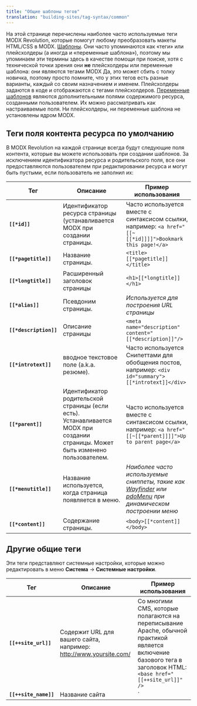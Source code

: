 ```yaml
---
title: "Общие шаблоны тегов"
translation: "building-sites/tag-syntax/common"
---
```


На этой странице перечислены наиболее часто используемые теги MODX Revolution, которые помогут любому преобразовать макеты HTML/CSS в MODX. [Шаблоны](building-sites/elements/templates "Шаблоны"). Они часто упоминаются как «теги» или плейсхолдеры (а иногда и «переменные шаблона»), поэтому мы упоминаем эти термины здесь в качестве помощи при поиске, хотя с технической точки зрения они **не** плейсхолдеры или переменные шаблона: они являются тегами MODX Да, это может сбить с толку новичка, поэтому просто помните, что у этих тегов есть разные варианты, каждый со своим назначением и именем. Плейсхолдеры задаются в коде и отображаются с тегами плейсхолдеров. [Переменные шаблонов](building-sites/elements/template-variables "Переменные шаблонов") являются дополнительными полями содержимого ресурса, созданными пользователем. Их можно рассматривать как настраиваемые поля. Ни плейсхолдеры, ни переменные шаблона не установлены ядром MODX.

## Теги поля контента ресурса по умолчанию

В MODX Revolution на каждой странице всегда будут следующие поля контента, которые вы можете использовать при создании шаблонов. За исключением идентификатора ресурса и родительского поля, все они предоставляются пользователем при редактировании ресурса и могут быть пустыми, если пользователь не заполнил их:

| Тег                    | Описание                                                                                                                        | Пример использования                                                                                                                                                                       |
| ---------------------- | ------------------------------------------------------------------------------------------------------------------------------- | ------------------------------------------------------------------------------------------------------------------------------------------------------------------------------------------ |
| **`[[*id]]`**          | Идентификатор ресурса страницы (устанавливается MODX при создании страницы.                                                     | Часто используется вместе с синтаксисом ссылки, например: `<a href="[[~[[*id]]]]">Bookmark this page!</a>`                                                                                 |
| **`[[*pagetitle]]`**   | Название страницы.                                                                                                              | `<title>[[*pagetitle]]</title>`                                                                                                                                                            |
| **`[[*longtitle]]`**   | Расширенный заголовок страницы                                                                                                  | `<h1>[[*longtitle]]</h1>`                                                                                                                                                                  |
| **`[[*alias]]`**       | Псевдоним страницы.                                                                                                             | _Используется для построения URL страницы_                                                                                                                                                 |
| **`[[*description]]`** | Описание страницы                                                                                                               | `<meta name="description" content="[[*description]]"/>`                                                                                                                                    |
| **`[[*introtext]]`**   | вводное текстовое поле (a.k.a. резюме).                                                                                         | Часто используется Снипеттами для обобщения постов, например: `<div id="summary">[[*introtext]]</div>`                                                                                     |
| **`[[*parent]]`**      | Идентификатор родительской страницы (если есть). Устанавливается MODX при создании страницы. Может быть изменено пользователем. | Часто используется вместе с синтаксисом ссылки, например: `<a href="[[~[[*parent]]]]">Up to parent page</a>`                                                                               |
| **`[[*menutitle]]`**   | Название используется, когда страница появляется в меню.                                                                        | _Наиболее часто используемые сниппеты, такие как_ _[Wayfinder](extras/wayfinder "Wayfinder") или [pdoMenu](extras/pdotools/snippets/pdomenu "pdoMenu")_ _при динамическом построении меню_ |
| **`[[*content]]`**     | Cодержание страницы.                                                                                                            | `<body>[[*content]]</body>`                                                                                                                                                                |

## Другие общие теги

Эти теги представляют системные настройки, которые можно редактировать в меню **Система** -> **Системные настройки**.

| Тег                           | Описание                                                                                                                                                                                                                                                                                                                                                                                        | Пример использования                                                                                                                                              |
| ----------------------------- | ----------------------------------------------------------------------------------------------------------------------------------------------------------------------------------------------------------------------------------------------------------------------------------------------------------------------------------------------------------------------------------------------- | ----------------------------------------------------------------------------------------------------------------------------------------------------------------- |
| **`[[++site_url]]`**          | Содержит URL для вашего сайта, например: <http://www.yoursite.com/>                                                                                                                                                                                                                                                                                                                             | Со многими CMS, которые полагаются на переписывание Apache, обычной практикой является включение базового тега в заголовок HTML: `<base href="[[++site_url]]" />` |
| **`[[++site_name]]`**         | Название сайта                                                                                                                                                                                                                                                                                                                                                                                  | `<title>[[++site_name]] | [[*pagetitle]]</title>`                                                                                                                 |
| **`[[++site_start]]`**        | Содержит идентификатор страницы, обозначенной как «домашняя» страница.                                                                                                                                                                                                                                                                                                                          | Часто используется вместе с синтаксисом ссылки, например: `<a id="logo" href="[[~[[++site_start]]]]">Home</a>`                                                    |
| **`[[$chunk]]`**              | Это ссылается на чанк по имени. Чанки - это любой контент многократного использования.                                                                                                                                                                                                                                                                                                          | Общие чанки могут быть для _header_ или _footer_                                                                                                                  |
| **`[[~link]]`**               | Используйте этот синтаксис для создания ссылок на страницы, ссылаясь на их уникальный идентификатор (отображается в скобках рядом с именем страницы в дереве ресурсов). Эти ссылки не прервутся, если страницы будут перемещены или переименованы. Вы можете изменить сгенерированную схему ссылки, передав параметр & схема (см. [link\_tag\_scheme](building-sites/settings/link_tag_scheme)) | `<a id="logo" href="[[~1]]">Home</a>`                                                                                                                             |
| **`[[%translated_message]]`** | Используйте теги лексикона для локализации сообщений.                                                                                                                                                                                                                                                                                                                                           | ```[[!%setting_emailsender? &topic=`setting` &namespace=`core` &language=`en`]]```                                                                                |

## Все теги

По мере того, как вы будете лучше понимать, как работают шаблоны MODX, вы захотите иметь в своем распоряжении полный список доступных полей контента. Вот полный список всех тегов, полученных из этого [Сообщение блога](https://forums.modx.com/index.php/topic,63481.0/topicseen.html).

| Тег                        | Тип данных                    | Описание                                                                                                                            | Пример использования                                                                                                                                   |
| -------------------------- | ----------------------------- | ----------------------------------------------------------------------------------------------------------------------------------- | ------------------------------------------------------------------------------------------------------------------------------------------------------ |
| **`[[*alias]]`**           | text                          | Псевдоним                                                                                                                           | Обычно вы будете использовать _id_ создавая URL, например: `<a href="[[~[[*id]]]]">Click Here!</a>`, но это позволяет распечатать параметр псевдонима. |
| **`[[*cacheable]]`**       | int 0/1                       | Кэшируемый                                                                                                                          |                                                                                                                                                        |
| **`[[*class_key]]`**       | int                           | Ключ класса ресурса, например: _modDocument_                                                                                        |                                                                                                                                                        |
| **`[[*content]]`**         | text                          | Содержание ресурса                                                                                                                  |                                                                                                                                                        |
| **`[[*content_type]]`**    | int                           | Тип содержимого                                                                                                                     |                                                                                                                                                        |
| **`[[*createdon]]`**       | date                          | Дата создания, например, _2011-04-14 20: 40: 50_, часто используется вместе с выходным фильтром _strtotime_                         | ```[[*createdon:strtotime:date=`%a %b %e, %Y`]]``` Смотрите [Форматы даты](building-sites/tag-syntax/date-formats "Форматы даты").                     |
| **`[[*createdby]]`**       | int                           | Создано пользователем ID                                                                                                            |                                                                                                                                                        |
| **`[[*deleted]]`**         | int 0/1                       | Удаленный                                                                                                                           |                                                                                                                                                        |
| **`[[*deletedby]]`**       | int                           | Удалено пользователем ID                                                                                                            |                                                                                                                                                        |
| **`[[*deletedon]]`**       | date                          | Дата удаления                                                                                                                       | ```[[*deletedon:strtotime:date=`%a %b %e, %Y`]]``` Смотрите [Форматы даты](building-sites/tag-syntax/date-formats "Форматы даты").                     |
| **`[[*description]]`**     | text                          | Описание                                                                                                                            |                                                                                                                                                        |
| **`[[*editedon]]`**        | date                          | Отредактировано на дату, например: _2011-04-18 09:06:08_                                                                            | ```[[*editedon:strtotime:date=`%a %b %e, %Y`]]``` Смотрите [Форматы даты](building-sites/tag-syntax/date-formats "Форматы даты").                      |
| **`[[*editedby]]`**        | int                           | Отредактировано пользователем ID                                                                                                    |                                                                                                                                                        |
| **`[[*hidemenu]]`**        | int 0/1                       | Скрыть из меню: этот атрибут используется многими сниппетами, например, Wayfinder                                                   |                                                                                                                                                        |
| **`[[*id]]`**              | int                           | ID ресурса                                                                                                                          | Часто используется для создания ссылок на эту страницу.                                                                                                |
| **`[[*introtext]]`**       | text                          | Резюме                                                                                                                              |                                                                                                                                                        |
| **`[[*isfolder]]`**        | int 0/1                       | Контейнер                                                                                                                           |                                                                                                                                                        |
| **`[[*link_attributes]]`** | text                          | Атрибуты ссылки: они вставляются автоматически при использовании синтаксиса `[[~123]]`                                              |                                                                                                                                                        |
| **`[[*longtitle]]`**       | text                          | Длинное название                                                                                                                    |                                                                                                                                                        |
| **`[[*menuindex]]`**       | int                           | Индекс меню                                                                                                                         |                                                                                                                                                        |
| **`[[*menutitle]]`**       | text                          | Название меню                                                                                                                       |                                                                                                                                                        |
| **`[[*pagetitle]]`**       | text                          | Заголовок страницы                                                                                                                  |                                                                                                                                                        |
| **`[[*parent]]`**          | int                           | Родительский ресурс                                                                                                                 |                                                                                                                                                        |
| **`[[*pub_date]]`**        | date                          | Дата публикации                                                                           |
| **`[[*published]]`**       | int 0/1                       | Опубликованно                                                                                                                       |                                                                                                                                                        |
| **`[[*publishedby]]`**     | int                           | Опубликованно пользователем ID                                                                                                      |                                                                                                                                                        |
| **`[[*publishedon]]`**     | date                          | Опубликован в                                                                                                                       | ```[[*publishedon:strtotime:date=`%a %b %e, %Y`]]``` Смотрите [Форматы даты](building-sites/tag-syntax/date-formats "Форматы даты").                   |
| **`[[*richtext]]`**        | int 0/1                       | Rich Text                                                                                                                           |
| **`[[*searchable]]`**      | int 0/1                       | Searchable                                                                                                                          |                                                                                                                                                        |
| **`[[*template]]`**        | int                           | Идентификационный номер шаблона                                                                                                     |                                                                                                                                                        |
| **`[[*unpub_date]]`**      | date – Дата отмены публикации | ```[[*unpub_date:strtotime:date=`%a %b %e, %Y`]]``` Смотрите [Форматы даты](building-sites/tag-syntax/date-formats "Форматы даты"). |
| **`[[*uri_override]]`**    | int 0/1                       | Замороженный URI                                                                                                                    |                                                                                                                                                        |
| **`[[*uri]]`**             | string                        | URI                                                                                                                                 |                                                                                                                                                        |

Чтобы уточнить `pub_date` - он устанавливается только тогда, когда пользователь устанавливает будущую дату публикации в поле «Опубликовать в». И когда документ действительно опубликован, он обнуляется. Поле опубликовано всегда содержит самую последнюю дату, когда ресурс изменил неопубликованную форму на опубликованную (или дату, когда новый документ был сохранен с проверкой публикации).

## Смотрите также

1. [Форматы даты](building-sites/tag-syntax/date-formats "Форматы даты"): показывает, как форматировать поля даты.
2. [Ресурсы](building-sites/resources)
3. [Типы контента](building-sites/resources/content-types)
4. [Именованный якорь](building-sites/integrating-templates/named-anchor)
5. [Статический Ресурс](building-sites/resources/static-resource)
6. [Символическая ссылка](building-sites/resources/symlink)
7. [Использование ресурсных ссылок](building-sites/resources/symlink/using-resource-symlinks)
8. [Вебссылка](building-sites/resources/weblink)
9. [Шаблоны](building-sites/elements/templates)
10. [Чанки](building-sites/elements/chunks)
11. [Использование сниппетов](building-sites/elements/snippets)
